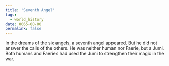 ```yaml
---
title: 'Seventh Angel'
tags:
  - world_history
date: 0065-00-00
permalink: false
---
```

In the dreams of the six angels, a seventh angel appeared. But he did not answer the calls of the others. He was neither human nor Faerie, but a Jumi. Both humans and Faeries had used the Jumi to strengthen their magic in the war.
